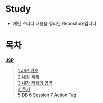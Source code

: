 # Study

- 개인 스터디 내용을 정리한 Repository입니다.

# 목차

**[JSP](https://github.com/DevDachan/Study/tree/main/JSP)**
> [1 JSP 기초](https://github.com/DevDachan/Study/blob/main/JSP/1%20JSP%20%EA%B8%B0%EC%B4%88.md)   
> [2 내장 객체](https://github.com/DevDachan/Study/blob/main/JSP/2%20%EB%82%B4%EC%9E%A5%20%EA%B0%9D%EC%B2%B4%20(web%20xml).md)   
> [3 내장 객체의 영역](https://github.com/DevDachan/Study/blob/main/JSP/3%20%EB%82%B4%EC%9E%A5%20%EA%B0%9D%EC%B2%B4%EC%9D%98%20%EC%98%81%EC%97%AD(Scope).md)   
> [4 쿠키](https://github.com/DevDachan/Study/blob/main/JSP/4%20%EC%BF%A0%ED%82%A4%20(Cookie).md)   
> [5 DB](https://github.com/DevDachan/Study/blob/main/JSP/5%20DB%20(DatabaseUtil).md)
> [6 Session](https://github.com/DevDachan/Study/blob/main/JSP/6%20Session%20(userDAO%2CDTO).md)
> [7 Action Tag](https://github.com/DevDachan/Study/blob/main/JSP/7%20Action%20Tag.md)






